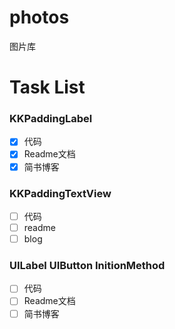 # photos
图片库

# Task List

### KKPaddingLabel 
* [x] 代码
* [x] Readme文档
* [x] 简书博客

### KKPaddingTextView
* [ ] 代码
* [ ] readme
* [ ] blog
### UILabel UIButton InitionMethod
* [ ] 代码
* [ ] Readme文档
* [ ] 简书博客
